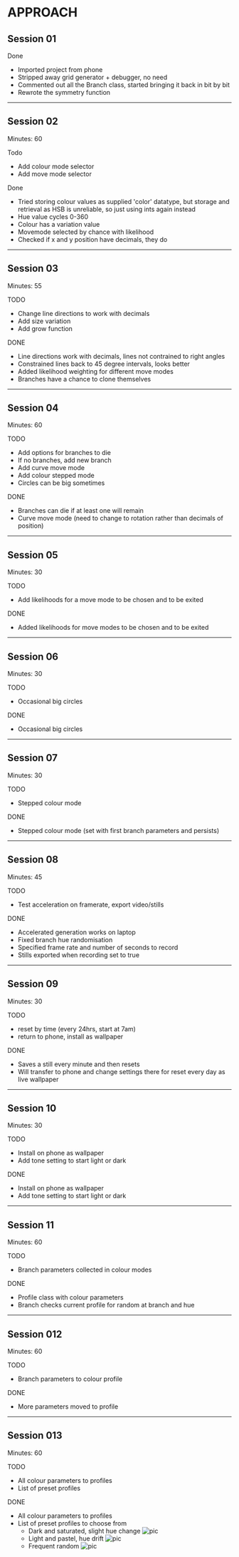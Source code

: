 # APPROACH


## Session 01

Done
- Imported project from phone 
- Stripped away grid generator + debugger, no need
- Commented out all the Branch class, started bringing it back in bit by bit
- Rewrote the symmetry function

---

## Session 02

Minutes: 60 

Todo
- Add colour mode selector
- Add move mode selector

Done
- Tried storing colour values as supplied 'color' datatype, but storage and retrieval as HSB is unreliable, so just using ints again instead
- Hue value cycles 0-360
- Colour has a variation value 
- Movemode selected by chance with likelihood
- Checked if x and y position have decimals, they do

---

## Session 03

Minutes: 55

TODO
- Change line directions to work with decimals
- Add size variation
- Add grow function

DONE
- Line directions work with decimals, lines not contrained to right angles
- Constrained lines back to 45 degree intervals, looks better
- Added likelihood weighting for different move modes
- Branches have a chance to clone themselves

---

## Session 04

Minutes: 60

TODO
- Add options for branches to die
- If no branches, add new branch
- Add curve move mode
- Add colour stepped mode
- Circles can be big sometimes

DONE
- Branches can die if at least one will remain
- Curve move mode (need to change to rotation rather than decimals of position)

---

## Session 05

Minutes: 30

TODO
- Add likelihoods for a move mode to be chosen and to be exited

DONE
- Added likelihoods for move modes to be chosen and to be exited

---

## Session 06

Minutes: 30

TODO
- Occasional big circles


DONE
- Occasional big circles

---

## Session 07

Minutes: 30

TODO
- Stepped colour mode

DONE
- Stepped colour mode (set with first branch parameters and persists)

---

## Session 08

Minutes: 45

TODO
- Test acceleration on framerate, export video/stills

DONE
- Accelerated generation works on laptop
- Fixed branch hue randomisation
- Specified frame rate and number of seconds to record
- Stills exported when recording set to true

---

## Session 09

Minutes: 30

TODO
- reset by time (every 24hrs, start at 7am)
- return to phone, install as wallpaper

DONE
- Saves a still every minute and then resets
- Will transfer to phone and change settings there for reset every day as live wallpaper

---

## Session 10

Minutes: 30

TODO
- Install on phone as wallpaper
- Add tone setting to start light or dark

DONE
- Install on phone as wallpaper
- Add tone setting to start light or dark

---

## Session 11

Minutes: 60

TODO
- Branch parameters collected in colour modes

DONE
- Profile class with colour parameters
- Branch checks current profile for random at branch and hue

---

## Session 012

Minutes: 60

TODO
- Branch parameters to colour profile

DONE
- More parameters moved to profile

---

## Session 013

Minutes: 60

TODO
- All colour parameters to profiles
- List of preset profiles

DONE
- All colour parameters to profiles
- List of preset profiles to choose from
    - Dark and saturated, slight hue change
        ![pic](/MossPattern-1754.png)
    - Light and pastel, hue drift
        ![pic](/MossPattern-2119.png)
    - Frequent random
        ![pic](/MossPattern-1162.png)

